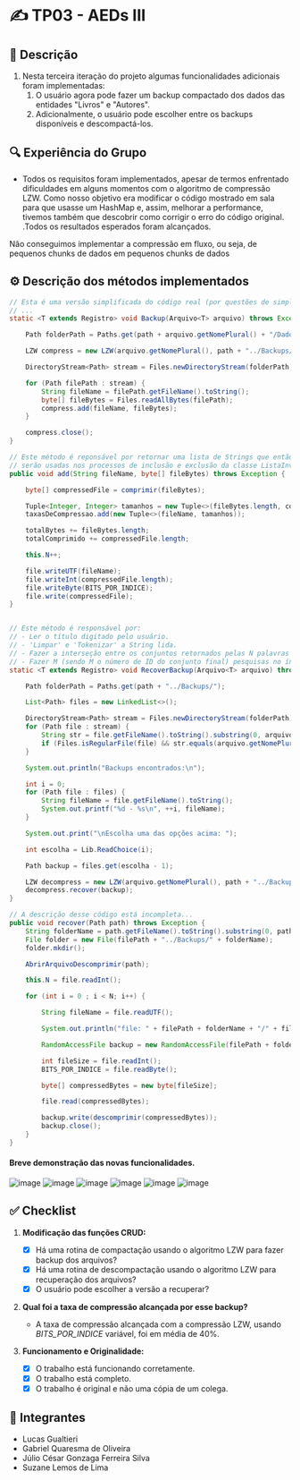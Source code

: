 # ✍️ TP03 - AEDs III

## 📝 Descrição
<ol>
	<li>Nesta terceira iteração do projeto algumas funcionalidades adicionais foram implementadas:
		<ol>
			<li>O usuário agora pode fazer um backup compactado dos dados das entidades "Livros" e "Autores".</li>
			<li>Adicionalmente, o usuário pode escolher entre os backups disponíveis e descompactá-los.</li>
		</ol>
</ol>

## 🔍 Experiência do Grupo
- Todos os requisitos foram implementados, apesar de termos enfrentado dificuldades em alguns momentos com o algoritmo de compressão LZW. Como nosso objetivo era modificar o código mostrado em sala para que usasse um HashMap e, assim, melhorar a performance, tivemos também que descobrir como corrigir o erro do código original. .Todos os resultados esperados foram alcançados.

Não conseguimos implementar a compressão em fluxo, ou seja, de pequenos chunks de dados em pequenos chunks de dados

## ⚙️ Descrição dos métodos implementados

```java
// Esta é uma versão simplificada do código real (por questões de simplicidade) do novo método CRUD.
// ...
static <T extends Registro> void Backup(Arquivo<T> arquivo) throws Exception  {

	Path folderPath = Paths.get(path + arquivo.getNomePlural() + "/Dados");

	LZW compress = new LZW(arquivo.getNomePlural(), path + "../Backups/", true);

	DirectoryStream<Path> stream = Files.newDirectoryStream(folderPath);

	for (Path filePath : stream) {
		String fileName = filePath.getFileName().toString();
		byte[] fileBytes = Files.readAllBytes(filePath);
		compress.add(fileName, fileBytes);
	}

	compress.close();
}
```

```java
// Este método é reponsável por retornar uma lista de Strings que então
// serão usadas nos processos de inclusão e exclusão da classe ListaInvertida
public void add(String fileName, byte[] fileBytes) throws Exception {

	byte[] compressedFile = comprimir(fileBytes);

	Tuple<Integer, Integer> tamanhos = new Tuple<>(fileBytes.length, compressedFile.length);
	taxasDeCompressao.add(new Tuple<>(fileName, tamanhos));

	totalBytes += fileBytes.length;
	totalComprimido += compressedFile.length;

	this.N++;

	file.writeUTF(fileName);
	file.writeInt(compressedFile.length);
	file.writeByte(BITS_POR_INDICE);
	file.write(compressedFile);
}
```

```java

// Este método é responsável por:
// - Ler o título digitado pelo usuário.
// - 'Limpar' e 'Tokenizar' a String lida.
// - Fazer a interseção entre os conjuntos retornados pelas N palavras chave da pesquisa.
// - Fazer M (sendo M o número de ID do conjunto final) pesquisas no índice direto para montar uma LinkedList de Livros.
static <T extends Registro> void RecoverBackup(Arquivo<T> arquivo) throws Exception  {

	Path folderPath = Paths.get(path + "../Backups/");

	List<Path> files = new LinkedList<>();

	DirectoryStream<Path> stream = Files.newDirectoryStream(folderPath)
	for (Path file : stream) {
		String str = file.getFileName().toString().substring(0, arquivo.getNomePlural().length());
		if (Files.isRegularFile(file) && str.equals(arquivo.getNomePlural())) files.add(file);
	}

	System.out.println("Backups encontrados:\n");

	int i = 0;
	for (Path file : files) {
		String fileName = file.getFileName().toString();
		System.out.printf("%d - %s\n", ++i, fileName);
	}

	System.out.print("\nEscolha uma das opções acima: ");

	int escolha = Lib.ReadChoice(i);

	Path backup = files.get(escolha - 1);

	LZW decompress = new LZW(arquivo.getNomePlural(), path + "../Backups/", false);
	decompress.recover(backup);
}
```

```java
// A descrição desse código está incompleta...
public void recover(Path path) throws Exception {
	String folderName = path.getFileName().toString().substring(0, path.getFileName().toString().length() - 3);
	File folder = new File(filePath + "../Backups/" + folderName);
	folder.mkdir();

	AbrirArquivoDescomprimir(path);

	this.N = file.readInt();

	for (int i = 0 ; i < N; i++) {

		String fileName = file.readUTF();

		System.out.println("file: " + filePath + folderName + "/" + fileName);

		RandomAccessFile backup = new RandomAccessFile(filePath + folderName + "/" + fileName, "rw");

		int fileSize = file.readInt();
		BITS_POR_INDICE = file.readByte();

		byte[] compressedBytes = new byte[fileSize];

		file.read(compressedBytes);

		backup.write(descomprimir(compressedBytes));
		backup.close();
	}
}
```

#### Breve demonstração das novas funcionalidades.
![image](https://github.com/LucasGualtieri/CC-PUC/assets/42350002/26121f22-9b2d-473e-998a-f5c77d792af3)
![image](https://github.com/LucasGualtieri/CC-PUC/assets/42350002/1788f147-6022-4387-89c5-31e907aabe82)
![image](https://github.com/LucasGualtieri/CC-PUC/assets/42350002/ed9aef49-b4bd-49a3-8803-a9c4ef5432ca)
![image](https://github.com/LucasGualtieri/CC-PUC/assets/42350002/6fac2f29-7a72-408f-ba84-42a41dea6520)
![image](https://github.com/LucasGualtieri/CC-PUC/assets/42350002/eaa48837-3a50-49f5-8772-f8b395e790fb)
![image](https://github.com/LucasGualtieri/CC-PUC/assets/42350002/788e2901-62cc-41c5-a09b-e1e4453b9252)

## ✅ Checklist

1. **Modificação das funções CRUD:**
	- [X] Há uma rotina de compactação usando o algoritmo LZW para fazer backup dos arquivos?
	- [X] Há uma rotina de descompactação usando o algoritmo LZW para recuperação dos arquivos?
	- [X] O usuário pode escolher a versão a recuperar?

3. **Qual foi a taxa de compressão alcançada por esse backup?**
	- A taxa de compressão alcançada com a compressão LZW, usando *BITS_POR_INDICE* variável, foi em média de 40%.

6. **Funcionamento e Originalidade:**
	- [X] O trabalho está funcionando corretamente.
	- [X] O trabalho está completo.
	- [X] O trabalho é original e não uma cópia de um colega.

## 📝 Integrantes
 - Lucas Gualtieri
 - Gabriel Quaresma de Oliveira
 - Júlio César Gonzaga Ferreira Silva
 - Suzane Lemos de Lima
